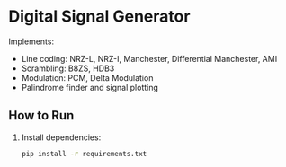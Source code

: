 # Digital Signal Generator

Implements:
- Line coding: NRZ-L, NRZ-I, Manchester, Differential Manchester, AMI
- Scrambling: B8ZS, HDB3
- Modulation: PCM, Delta Modulation
- Palindrome finder and signal plotting

## How to Run
1. Install dependencies:
   ```bash
   pip install -r requirements.txt
